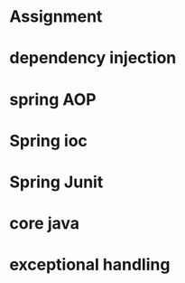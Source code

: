 # Assignment
# dependency injection
# spring AOP
# Spring ioc
# Spring Junit
# core java
# exceptional handling
